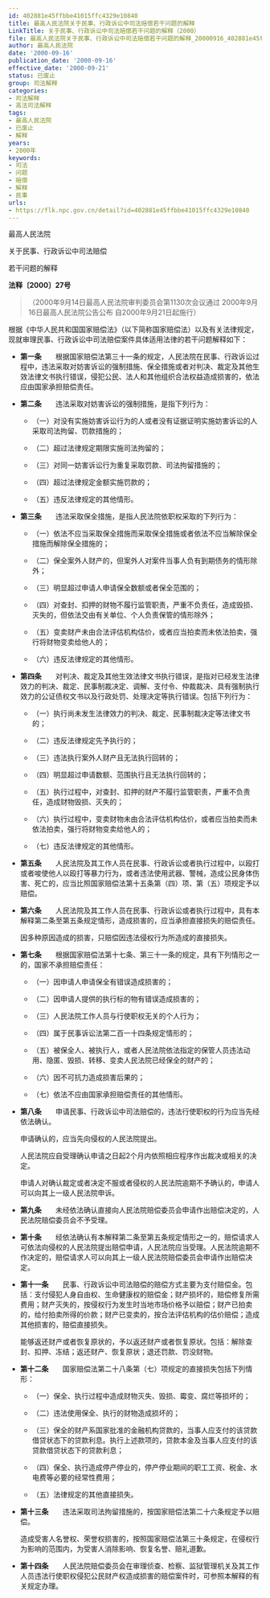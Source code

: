 ```yaml
---
id: 402881e45ffbbe41015ffc4329e10840
title: 最高人民法院关于民事、行政诉讼中司法赔偿若干问题的解释
LinkTitle: 关于民事、行政诉讼中司法赔偿若干问题的解释（2000）
file: 最高人民法院关于民事、行政诉讼中司法赔偿若干问题的解释_20000916_402881e45ffbbe41015ffc4329e10840.docx
author: 最高人民法院
date: '2000-09-16'
publication_date: '2000-09-16'
effective_date: '2000-09-21'
status: 已废止
group: 司法解释
categories:
- 司法解释
- 高法司法解释
tags:
- 最高人民法院
- 已废止
- 解释
years:
- 2000年
keywords:
- 司法
- 问题
- 赔偿
- 解释
- 民事
urls:
- https://flk.npc.gov.cn/detail?id=402881e45ffbbe41015ffc4329e10840
---
```


最高人民法院

关于民事、行政诉讼中司法赔偿

若干问题的解释

**法释〔2000〕27号**

> （2000年9月14日最高人民法院审判委员会第1130次会议通过 2000年9月16日最高人民法院公告公布 自2000年9月21日起施行）

根据《中华人民共和国国家赔偿法》（以下简称国家赔偿法）以及有关法律规定，现就审理民事、行政诉讼中司法赔偿案件具体适用法律的若干问题解释如下：

- **第一条**　　根据国家赔偿法第三十一条的规定，人民法院在民事、行政诉讼过程中，违法采取对妨害诉讼的强制措施、保全措施或者对判决、裁定及其他生效法律文书执行错误，侵犯公民、法人和其他组织合法权益造成损害的，依法应由国家承担赔偿责任。

- **第二条**　　违法采取对妨害诉讼的强制措施，是指下列行为：

  - （一）对没有实施妨害诉讼行为的人或者没有证据证明实施妨害诉讼的人采取司法拘留、罚款措施的；

  - （二）超过法律规定期限实施司法拘留的；

  - （三）对同一妨害诉讼行为重复采取罚款、司法拘留措施的；

  - （四）超过法律规定金额实施罚款的；

  - （五）违反法律规定的其他情形。

- **第三条**　　违法采取保全措施，是指人民法院依职权采取的下列行为：

  - （一）依法不应当采取保全措施而采取保全措施或者依法不应当解除保全措施而解除保全措施的；

  - （二）保全案外人财产的，但案外人对案件当事人负有到期债务的情形除外；

  - （三）明显超过申请人申请保全数额或者保全范围的；

  - （四）对查封、扣押的财物不履行监管职责，严重不负责任，造成毁损、灭失的，但依法交由有关单位、个人负责保管的情形除外；

  - （五）变卖财产未由合法评估机构估价，或者应当拍卖而未依法拍卖，强行将财物变卖给他人的；

  - （六）违反法律规定的其他情形。

- **第四条**　　对判决、裁定及其他生效法律文书执行错误，是指对已经发生法律效力的判决、裁定、民事制裁决定、调解、支付令、仲裁裁决、具有强制执行效力的公证债权文书以及行政处罚、处理决定等执行错误。包括下列行为：

  - （一）执行尚未发生法律效力的判决、裁定、民事制裁决定等法律文书的；

  - （二）违反法律规定先予执行的；

  - （三）违法执行案外人财产且无法执行回转的；

  - （四）明显超过申请数额、范围执行且无法执行回转的；

  - （五）执行过程中，对查封、扣押的财产不履行监管职责，严重不负责任，造成财物毁损、灭失的；

  - （六）执行过程中，变卖财物未由合法评估机构估价，或者应当拍卖而未依法拍卖，强行将财物变卖给他人的；

  - （七）违反法律规定的其他情形。

- **第五条**　　人民法院及其工作人员在民事、行政诉讼或者执行过程中，以殴打或者唆使他人以殴打等暴力行为，或者违法使用武器、警械，造成公民身体伤害、死亡的，应当比照国家赔偿法第十五条第（四）项、第（五）项规定予以赔偿。

- **第六条**　　人民法院及其工作人员在民事、行政诉讼或者执行过程中，具有本解释第二条至第五条规定情形，造成损害的，应当承担直接损失的赔偿责任。

  因多种原因造成的损害，只赔偿因违法侵权行为所造成的直接损失。

- **第七条**　　根据国家赔偿法第十七条、第三十一条的规定，具有下列情形之一的，国家不承担赔偿责任：

  - （一）因申请人申请保全有错误造成损害的；

  - （二）因申请人提供的执行标的物有错误造成损害的；

  - （三）人民法院工作人员与行使职权无关的个人行为；

  - （四）属于民事诉讼法第二百一十四条规定情形的；

  - （五）被保全人、被执行人，或者人民法院依法指定的保管人员违法动用、隐匿、毁损、转移、变卖人民法院已经保全的财产的；

  - （六）因不可抗力造成损害后果的；

  - （七）依法不应由国家承担赔偿责任的其他情形。

- **第八条**　　申请民事、行政诉讼中司法赔偿的，违法行使职权的行为应当先经依法确认。

  申请确认的，应当先向侵权的人民法院提出。

  人民法院应自受理确认申请之日起2个月内依照相应程序作出裁决或相关的决定。

  申请人对确认裁定或者决定不服或者侵权的人民法院逾期不予确认的，申请人可以向其上一级人民法院申诉。

- **第九条**　　未经依法确认直接向人民法院赔偿委员会申请作出赔偿决定的，人民法院赔偿委员会不予受理。

- **第十条**　　经依法确认有本解释第二条至第五条规定情形之一的，赔偿请求人可依法向侵权的人民法院提出赔偿申请，人民法院应当受理。人民法院逾期不作决定的，赔偿请求人可以向其上一级人民法院赔偿委员会申请作出赔偿决定。

- **第十一条**　　民事、行政诉讼中司法赔偿的赔偿方式主要为支付赔偿金。包括：支付侵犯人身自由权、生命健康权的赔偿金；财产损坏的，赔偿修复所需费用；财产灭失的，按侵权行为发生时当地市场价格予以赔偿；财产已拍卖的，给付拍卖所得的价款；财产已变卖的，按合法评估机构的估价赔偿；造成其他损害的，赔偿直接损失。

  能够返还财产或者恢复原状的，予以返还财产或者恢复原状。包括：解除查封、扣押、冻结；返还财产、恢复原状；退还罚款、罚没财物。

- **第十二条**　　国家赔偿法第二十八条第（七）项规定的直接损失包括下列情形：

  - （一）保全、执行过程中造成财物灭失、毁损、霉变、腐烂等损坏的；

  - （二）违法使用保全、执行的财物造成损坏的；

  - （三）保全的财产系国家批准的金融机构贷款的，当事人应支付的该贷款借贷状态下的贷款利息。执行上述款项的，贷款本金及当事人应支付的该贷款借贷状态下的贷款利息；

  - （四）保全、执行造成停产停业的，停产停业期间的职工工资、税金、水电费等必要的经常性费用；

  - （五）法律规定的其他直接损失。

- **第十三条**　　违法采取司法拘留措施的，按国家赔偿法第二十六条规定予以赔偿。

  造成受害人名誉权、荣誉权损害的，按照国家赔偿法第三十条规定，在侵权行为影响的范围内，为受害人消除影响、恢复名誉、赔礼道歉。

- **第十四条**　　人民法院赔偿委员会在审理侦查、检察、监狱管理机关及其工作人员违法行使职权侵犯公民财产权造成损害的赔偿案件时，可参照本解释的有关规定办理。
